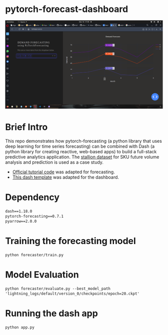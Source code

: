 # pytorch-forecast-dashboard

![ddd](screenshots/screenshot.png)

# Brief Intro
This repo demonstrates how pytorch-forecasting (a python library that uses deep learning for time series forecasting) can be combined with Dash (a python library for creating reactive, web-based apps) to build a full-stack predictive analytics application. The [stallion dataset](https://www.kaggle.com/utathya/future-volume-prediction) for SKU future volume analysis and prediction is used as a case study.

* [Official tutorial code](https://pytorch-forecasting.readthedocs.io/en/latest/tutorials/stallion.html) was adapted for forecasting.
* [This dash template](https://github.com/STATWORX/blog/tree/master/DashApp) was adapted for the dashboard.

# Dependency
```
dash==1.18.0
pytorch-forecasting==0.7.1
pyarrow==2.0.0
```
# Training the forecasting model
```
python forecaster/train.py
```

# Model Evaluation
```
python forecaster/evaluate.py --best_model_path 'lightning_logs/default/version_0/checkpoints/epoch=20.ckpt'
```

# Running the dash app
```
python app.py
```

